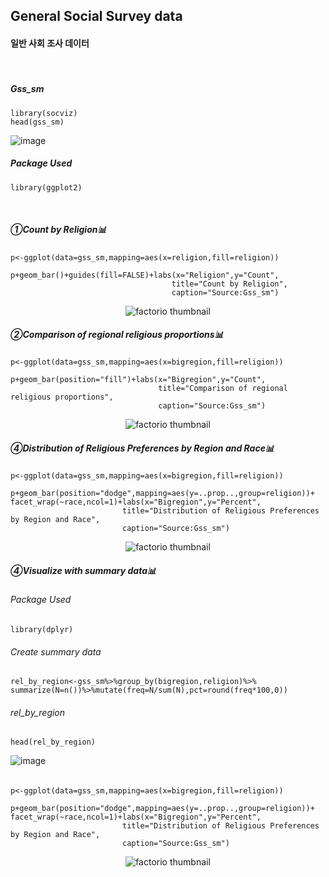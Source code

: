 ## General Social Survey data
#### 일반 사회 조사 데이터 
⠀
##### Gss_sm
```
library(socviz)
head(gss_sm)
```
![image](https://user-images.githubusercontent.com/80669371/118790273-90624600-b8d0-11eb-8c86-600bc6849f9f.png)


##### Package Used
```
library(ggplot2)
```
⠀
##### ①Count by Religion📊
```
p<-ggplot(data=gss_sm,mapping=aes(x=religion,fill=religion))

p+geom_bar()+guides(fill=FALSE)+labs(x="Religion",y="Count",
                                    title="Count by Religion",
                                    caption="Source:Gss_sm")

```
<p align="center">
  <img src="https://user-images.githubusercontent.com/80669371/118790470-c273a800-b8d0-11eb-9094-ebdc1ba4fc23.png" alt="factorio thumbnail"/>
</p> 

##### ②Comparison of regional religious proportions📊
```
p<-ggplot(data=gss_sm,mapping=aes(x=bigregion,fill=religion))

p+geom_bar(position="fill")+labs(x="Bigregion",y="Count",
                                 title="Comparison of regional religious proportions",
                                 caption="Source:Gss_sm")
```
<p align="center">
  <img src="https://user-images.githubusercontent.com/80669371/118790834-1a121380-b8d1-11eb-8a31-67eb28913bd6.png" alt="factorio thumbnail"/>
</p> 

##### ④Distribution of Religious Preferences by Region and Race📊
```
p<-ggplot(data=gss_sm,mapping=aes(x=bigregion,fill=religion))

p+geom_bar(position="dodge",mapping=aes(y=..prop..,group=religion))+
facet_wrap(~race,ncol=1)+labs(x="Bigregion",y="Percent",
                         title="Distribution of Religious Preferences by Region and Race",
                         caption="Source:Gss_sm")
```
<p align="center">
  <img src="https://user-images.githubusercontent.com/80669371/118791248-7d9c4100-b8d1-11eb-96a4-64825c45dec6.png" alt="factorio thumbnail"/>
</p> 

##### ④Visualize with summary data📊
###### Package Used
```
library(dplyr)
```
###### Create summary data
```
rel_by_region<-gss_sm%>%group_by(bigregion,religion)%>%
summarize(N=n())%>%mutate(freq=N/sum(N),pct=round(freq*100,0))
```
###### rel_by_region
```
head(rel_by_region)
```
![image](https://user-images.githubusercontent.com/80669371/118791779-031ff100-b8d2-11eb-9ccb-c2c0f1a8b5af.png)

###### 
```
p<-ggplot(data=gss_sm,mapping=aes(x=bigregion,fill=religion))

p+geom_bar(position="dodge",mapping=aes(y=..prop..,group=religion))+
facet_wrap(~race,ncol=1)+labs(x="Bigregion",y="Percent",
                         title="Distribution of Religious Preferences by Region and Race",
                         caption="Source:Gss_sm")
```
<p align="center">
  <img src="https://user-images.githubusercontent.com/80669371/118791248-7d9c4100-b8d1-11eb-96a4-64825c45dec6.png" alt="factorio thumbnail"/>
</p> 

